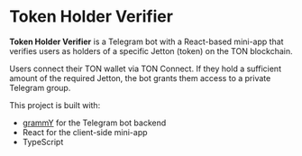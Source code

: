 # Token Holder Verifier

**Token Holder Verifier** is a Telegram bot with a React-based mini-app that verifies users as holders of a specific Jetton (token) on the TON blockchain.

Users connect their TON wallet via TON Connect. If they hold a sufficient amount of the required Jetton, the bot grants them access to a private Telegram group.

This project is built with:
- [grammY](https://grammy.dev/) for the Telegram bot backend  
- React for the client-side mini-app
- TypeScript
